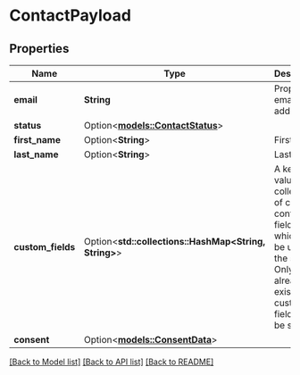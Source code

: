 # ContactPayload

## Properties

Name | Type | Description | Notes
------------ | ------------- | ------------- | -------------
**email** | **String** | Proper email address. | 
**status** | Option<[**models::ContactStatus**](ContactStatus.md)> |  | [optional]
**first_name** | Option<**String**> | First name. | [optional]
**last_name** | Option<**String**> | Last name. | [optional]
**custom_fields** | Option<**std::collections::HashMap<String, String>**> | A key-value collection of custom contact fields which can be used in the system. Only already existing custom fields will be saved. | [optional]
**consent** | Option<[**models::ConsentData**](ConsentData.md)> |  | [optional]

[[Back to Model list]](../README.md#documentation-for-models) [[Back to API list]](../README.md#documentation-for-api-endpoints) [[Back to README]](../README.md)


